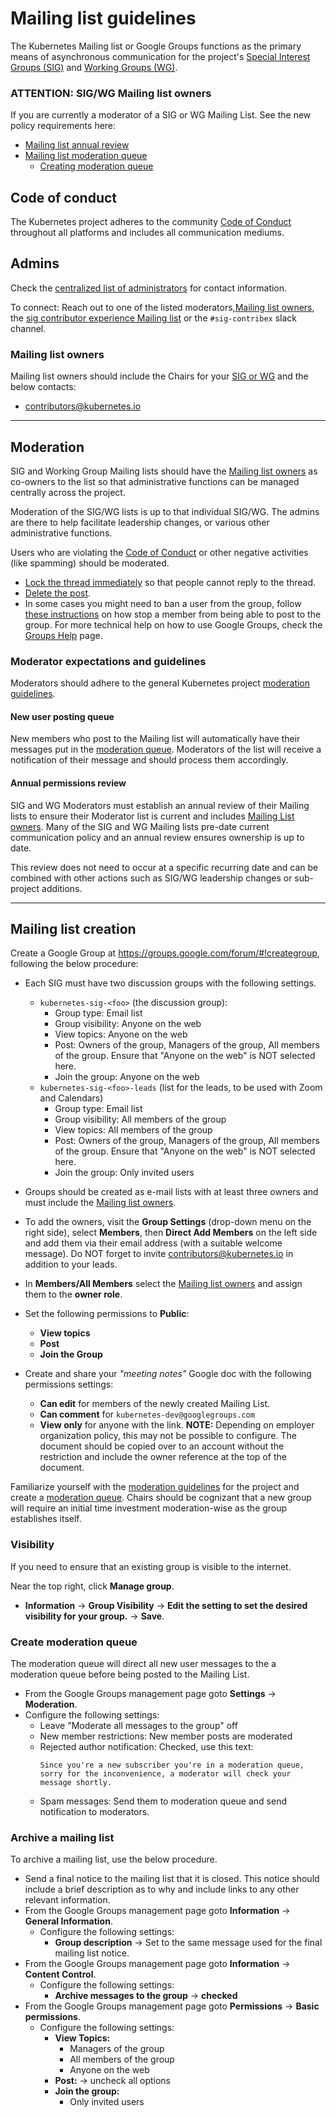 # Mailing list guidelines

The Kubernetes Mailing list or Google Groups functions as the primary means of
asynchronous communication for the project's
[Special Interest Groups (SIG)][sig-list] and [Working Groups (WG)][sig-list].

### ATTENTION: SIG/WG Mailing list owners

If you are currently a moderator of a SIG or WG Mailing List. See the new policy
requirements here:

- [Mailing list annual review](#annual-permissions-review)
- [Mailing list moderation queue](#new-user-posting-queue)
  - [Creating moderation queue](#create-moderation-queue)


## Code of conduct

The Kubernetes project adheres to the community [Code of Conduct] throughout all
platforms and includes all communication mediums.

## Admins

Check the [centralized list of administrators][admins] for contact information.

To connect: Reach out to one of the listed moderators,[Mailing list owners],
the [sig contributor experience Mailing list] or the `#sig-contribex` slack
channel.

### Mailing list owners

Mailing list owners should include the Chairs for your [SIG or WG][sig-list] and
the below contacts:

- contributors@kubernetes.io

---

## Moderation

SIG and Working Group Mailing lists should have the [Mailing list owners] as
co-owners to the list so that administrative functions can be managed centrally
across the project.

Moderation of the SIG/WG lists is up to that individual SIG/WG. The admins
are there to help facilitate leadership changes, or various other administrative
functions.

Users who are violating the [Code of Conduct] or other negative activities
(like spamming) should be moderated.
- [Lock the thread immediately] so that people cannot reply to the thread.
- [Delete the post].
- In some cases you might need to ban a user from the group, follow
  [these instructions] on how stop a member from being able to post to the group.
  For more technical help on how to use Google Groups, check the [Groups Help]
  page.


### Moderator expectations and guidelines

Moderators should adhere to the general Kubernetes project
[moderation guidelines].


#### New user posting queue

New members who post to the Mailing list will automatically have their messages
put in the [moderation queue]. Moderators of the list will receive a
notification of their message and should process them accordingly.


#### Annual permissions review

SIG and WG Moderators must establish an annual review of their Mailing lists
to ensure their Moderator list is current and includes [Mailing List owners].
Many of the SIG and WG Mailing lists pre-date current communication policy and
an annual review ensures ownership is up to date.

This review does not need to occur at a specific recurring date and can be
combined with other actions such as SIG/WG leadership changes or sub-project
additions.


---

## Mailing list creation

Create a Google Group at https://groups.google.com/forum/#!creategroup,
following the below procedure:
- Each SIG must have two discussion groups with the following settings.
  - `kubernetes-sig-<foo>` (the discussion group):
    - Group type: Email list
    - Group visibility: Anyone on the web
    - View topics: Anyone on the web
    - Post: Owners of the group, Managers of the group, All members of the group. Ensure that "Anyone on the web" is NOT selected here. 
    - Join the group: Anyone on the web
  - `kubernetes-sig-<foo>-leads` (list for the leads, to be used with Zoom and
    Calendars)
    - Group type: Email list
    - Group visibility: All members of the group
    - View topics: All members of the group
    - Post: Owners of the group, Managers of the group, All members of the group. Ensure that "Anyone on the web" is NOT selected here. 
    - Join the group: Only invited users
    
- Groups should be created as e-mail lists with at least three owners and must
  include the [Mailing list owners](#mailing-list-owners).
-  To add the owners, visit the **Group Settings** (drop-down menu on the right
   side), select **Members**, then **Direct Add Members** on the left side and add them via their email address (with a suitable welcome message). Do NOT forget to invite contributors@kubernetes.io in addition to your leads.
- In **Members/All Members** select the [Mailing list owners] and assign them
  to the **owner role**.
- Set the following permissions to **Public**:
  - **View topics**
  - **Post**
  - **Join the Group**
- Create and share your _"meeting notes"_ Google doc with the following
  permissions settings:
  - **Can edit** for members of the newly created Mailing List.
  - **Can comment** for `kubernetes-dev@googlegroups.com`
  - **View only** for anyone with the link. **NOTE:** Depending on
    employer organization policy, this may not be possible to configure. The
    document should be copied over to an account without the restriction and 
    include the owner reference at the top of the document.

Familiarize yourself with the [moderation guidelines] for the project and create
a [moderation queue]. Chairs should be cognizant that a new group will require
an initial time investment moderation-wise as the group establishes itself.

### Visibility

If you need to ensure that an existing group is visible to the internet. 

Near the top right, click **Manage group**.
- **Information** -> **Group Visibility** -> **Edit the setting to set the desired visibility for your group.** -> **Save**.

### Create moderation queue

The moderation queue will direct all new user messages to the a moderation
queue before being posted to the Mailing List.

- From the Google Groups management page goto **Settings** -> **Moderation**.
- Configure the following settings:
  - Leave "Moderate all messages to the group" off
  - New member restrictions: New member posts are moderated
  - Rejected author notification: Checked, use this text:
      ```
      Since you're a new subscriber you're in a moderation queue, sorry for the inconvenience, a moderator will check your message shortly.
      ```
  - Spam messages: Send them to moderation queue and send notification to moderators.

### Archive a mailing list

To archive a mailing list, use the below procedure.

- Send a final notice to the mailing list that it is closed. This notice should
  include a brief description as to why and include links to any other relevant
  information.
- From the Google Groups management page goto **Information** ->
  **General Information**.
  - Configure the following settings:
    - **Group description** -> Set to the same message used for the final 
      mailing list notice.
- From the Google Groups management page goto **Information** ->
  **Content Control**.
  - Configure the following settings:
    - **Archive messages to the group** -> **checked**
- From the Google Groups management page goto **Permissions** ->
  **Basic permissions**.
  - Configure the following settings:
    - **View Topics:**
      - Managers of the group
      - All members of the group
      - Anyone on the web
    - **Post:** -> uncheck all options
    - **Join the group:**
      - Only invited users

[mailing list owners]: #mailing-list-owners
[moderation queue]: #create-moderation-queue
[sig-list]: /sig-list.md
[Code of Conduct]: /code-of-conduct.md
[admins]: ./moderators.md#mailing-lists
[sig contributor experience mailing list]: https://groups.google.com/forum/#!forum/kubernetes-sig-contribex
[moderation guidelines]: ./moderation.md
[lock the thread immediately]: https://support.google.com/groups/answer/2466386?hl=en#
[delete the post]: https://support.google.com/groups/answer/1046523?hl=en
[these instructions]: https://support.google.com/groups/answer/2646833?hl=en&ref_topic=2458761#
[groups help]: https://support.google.com/groups/answer/2466386?hl=en&ref_topic=2458761
